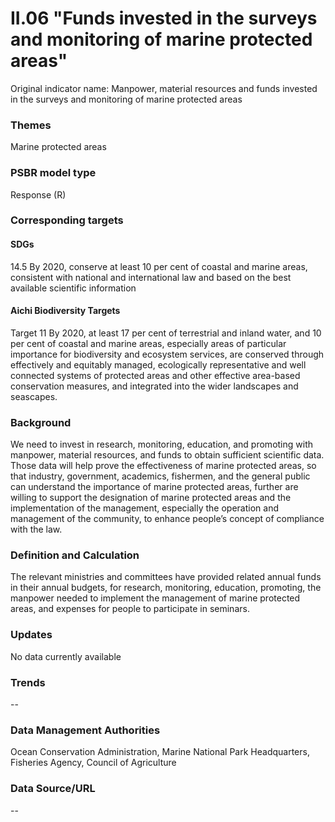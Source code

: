 # II.06 "Funds invested in the surveys and monitoring of marine protected areas"
Original indicator name: Manpower, material resources and funds invested in the surveys and monitoring of marine protected areas

<script type="text/javascript" src="http://cdn.mathjax.org/mathjax/latest/MathJax.js?config=TeX-AMS-MML_HTMLorMML"></script>

### Themes
Marine protected areas
### PSBR model type
Response (R)
### Corresponding targets
#### SDGs
14.5 By 2020, conserve at least 10 per cent of coastal and marine areas, consistent with national and international law and based on the best available scientific information
#### Aichi Biodiversity Targets
Target 11 By 2020, at least 17 per cent of terrestrial and inland water, and 10 per cent of coastal and marine areas, especially areas of particular importance for biodiversity and ecosystem services, are conserved through effectively and equitably managed, ecologically representative and well connected systems of protected areas and other effective area-based conservation measures, and integrated into the wider landscapes and seascapes.
### Background
We need to invest in research, monitoring, education, and promoting with manpower, material resources, and funds to obtain sufficient scientific data. Those data will help prove the effectiveness of marine protected areas, so that industry, government, academics, fishermen, and the general public can understand the importance of marine protected areas, further are willing to support the designation of marine protected areas and the implementation of the management, especially the operation and management of the community, to enhance people’s concept of compliance with the law.
### Definition and Calculation
The relevant ministries and committees have provided related annual funds in their annual budgets, for research, monitoring, education, promoting, the manpower needed to implement the management of marine protected areas, and expenses for people to participate in seminars.
### Updates
No data currently available
### Trends
--
### Data Management Authorities
Ocean Conservation Administration, Marine National Park Headquarters, Fisheries Agency, Council of Agriculture
### Data Source/URL
--